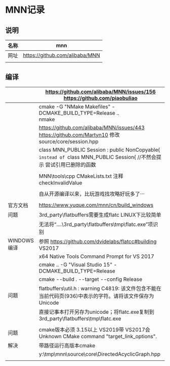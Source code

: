 # MNN记录

## 说明

| 名称 | **mnn**                        |
| ---- | ------------------------------ |
| 网址 | https://github.com/alibaba/MNN |
|      |                                |

## 编译

|             | https://github.com/alibaba/MNN/issues/156  https://github.com/piaobuliao |
| ----------- | ------------------------------------------------------------ |
|             | cmake -G "NMake Makefiles" -DCMAKE_BUILD_TYPE=Release ..<br/>nmake |
|             | https://github.com/alibaba/MNN/issues/443  https://github.com/Martyn10 修改 source/core/session.hpp |
|             | class MNN_PUBLIC Session : public NonCopyable{`  instead of  `class MNN_PUBLIC Session{  //不然会提示 尝试引用已删除的函数 |
|             |                                                              |
|             | MNN\tools\cpp CMakeLists.txt 注释 checkInvalidValue          |
|             |                                                              |
|             | 自从开源编译以来，比玩游戏找攻略好玩多了···                  |
|             |                                                              |
| 官方文档    | https://www.yuque.com/mnn/cn/build_windows                   |
| 问题        | 3rd_party\flatbuffers需要生成flatc LINUX下比较简单           |
|             | 无法将“..\..\3rd_party\flatbuffers\tmp\flatc.exe”项识别      |
| WINDOWS编译 | 参照 https://github.com/dvidelabs/flatcc#building VS2017     |
|             | x64 Native Tools Command Prompt for VS 2017                  |
|             | cmake .. -G "Visual Studio 15" -DCMAKE_BUILD_TYPE=Release    |
|             | cmake --build . --target --config Release                    |
| 问题        | flatbuffers\util.h : warning C4819: 该文件包含不能在当前代码页(936)中表示的字符。请将该文件保存为 Unicode |
|             | 直接记事本打开另存为unicode；将flatc.exe复制到3rd_party\flatbuffers\tmp\flatc.exe |
|             |                                                              |
| 问题        | cmake版本必须 3.15以上 VS2019带 VS2017会Unknown CMake command "target_link_options". |
| 解决        | 带路径运行高版本cmake                                        |
|             | y:\tmp\mnn\source\core\DirectedAcyclicGraph.hpp              |
|             |                                                              |



